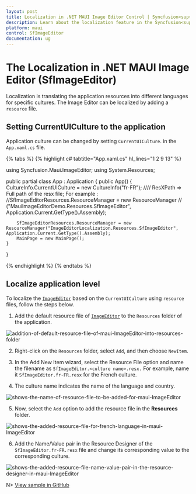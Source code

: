```yaml
---
layout: post
title: Localization in .NET MAUI Image Editor Control | Syncfusion<sup>&reg;</sup>
description: Learn about the localization feature in the Syncfusion<sup>&reg;</sup> .NET MAUI Image Editor(SfImageEditor) control and more.
platform: maui
control: SfImageEditor
documentation: ug
---
```


# The Localization in .NET MAUI Image Editor (SfImageEditor)

Localization is translating the application resources into different languages for specific cultures. The Image Editor can be localized by adding a `resource` file.

## Setting CurrentUICulture to the application

Application culture can be changed by setting `CurrentUICulture`. in the `App.xaml.cs` file.

{% tabs %}
{% highlight c# tabtitle="App.xaml.cs" hl_lines="1 2 9 13" %}

using Syncfusion.Maui.ImageEditor;
using System.Resources;

public partial class App : Application
{
	public App()
	{	    
        CultureInfo.CurrentUICulture = new CultureInfo("fr-FR");
        //// ResXPath => Full path of the resx file; For example : //SfImageEditorResources.ResourceManager = new ResourceManager
        // ("MauiImageEditorDemo.Resources.SfImageEditor", Application.Current.GetType().Assembly);

        SfImageEditorResources.ResourceManager = new ResourceManager("ImageEditorLocalization.Resources.SfImageEditor", Application.Current.GetType().Assembly);
        MainPage = new MainPage();
	}
}

{% endhighlight %}
{% endtabs %}

## Localize application level

To localize the [`ImageEditor`](https://help.syncfusion.com/cr/maui/Syncfusion.Maui.ImageEditor.SfImageEditor.html) based on the `CurrentUICulture` using `resource` files, follow the steps below.

   1. Add the default resource file of [`ImageEditor`](https://help.syncfusion.com/cr/maui/Syncfusion.Maui.ImageEditor.SfImageEditor.html) to the `Resources` folder of the application.

   ![addition-of-default-resource-file-of-maui-ImageEditor-into-resources-folder](images/localization/addition-of-default-resource-file-of-maui-ImageEditor-into-resources-folder.png)

   2. Right-click on the `Resources` folder, select `Add`, and then choose `NewItem`.

   3. In the Add New Item wizard, select the Resource File option and name the filename as `SfImageEditor.<culture name>.resx.` For example, name it `SfImageEditor.fr-FR.resx` for the French culture.

   4. The culture name indicates the name of the language and country.

   ![shows-the-name-of-resource-file-to-be-added-for-maui-ImageEditor](images/localization/shows-the-name-of-resource-file-to-be-added-for-maui-ImageEditor.png)

   5. Now, select the `Add` option to add the resource file in the **Resources** folder.

   ![shows-the-added-resource-file-for-french-language-in-maui-ImageEditor](images/localization/shows-the-added-resource-file-for-french-language-in-maui-ImageEditor.png)

   6. Add the Name/Value pair in the Resource Designer of the `SfImageEditor.fr-FR.resx` file and change its corresponding value to the corresponding culture.

   ![shows-the-added-resource-file-name-value-pair-in-the-resource-designer-in-maui-ImageEditor](images/localization/shows-the-added-resource-file-name-value-pair-in-the-resource-designer-in-maui-ImageEditor.png)

N> [View sample in GitHub](https://github.com/SyncfusionExamples/maui-image-editor-examples/tree/master/ImageEditorLocalization)